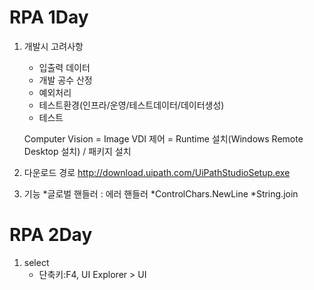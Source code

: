 

# RPA 1Day

1. 개발시 고려사항
    * 입출력 데이터
    * 개발 공수 산정
    * 예외처리
    * 테스트환경(인프라/운영/테스트데이터/데이터생성)
    * 테스트 
    
    
    Computer Vision = Image
    VDI 제어 = Runtime 설치(Windows Remote Desktop 설치) / 패키지 설치
    
 1. 다운로드 경로
 http://download.uipath.com/UiPathStudioSetup.exe

1. 기능
    *글로벌 핸들러 : 에러 핸들러
    *ControlChars.NewLine
    *String.join

# RPA 2Day

1. select
      * 단축키:F4, UI Explorer > UI 
